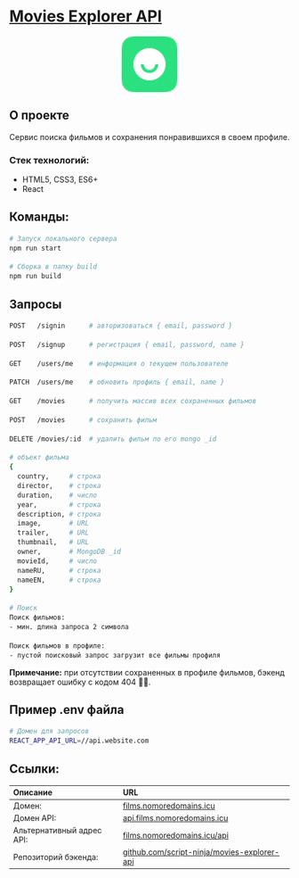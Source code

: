 <h1>
  <a href="http://films.nomoredomains.icu" target="_blank">
    Movies Explorer API
  </a>
</h1>

<p align="center"><img width=100 src="./src/images/logo.svg" align="center" alt="logo"></p>

## О проекте
Сервис поиска фильмов и сохранения понравившихся в своем профиле.

### Стек технологий:
- HTML5, CSS3, ES6+
- React

## Команды:
```bash
# Запуск локального сервера
npm run start

# Сборка в папку build
npm run build
```

## Запросы
```bash
POST   /signin      # авторизоваться { email, password }

POST   /signup      # регистрация { email, password, name }

GET    /users/me    # информация о текущем пользователе

PATCH  /users/me    # обновить профиль { email, name }

GET    /movies      # получить массив всех сохраненных фильмов

POST   /movies      # сохранить фильм

DELETE /movies/:id  # удалить фильм по его mongo _id

# объект фильма
{
  country,     # строка
  director,    # строка
  duration,    # число
  year,        # строка
  description, # строка
  image,       # URL
  trailer,     # URL
  thumbnail,   # URL
  owner,       # MongoDB _id
  movieId,     # число
  nameRU,      # строка
  nameEN,      # строка
}

# Поиск
Поиск фильмов:
- мин. длина запроса 2 символа

Поиск фильмов в профиле:
- пустой поисковый запрос загрузит все фильмы профиля
```
**Примечание:** при отсутствии сохраненных в профиле фильмов, бэкенд возвращает ошибку с кодом 404 🤷‍♂️.

## Пример .env файла
```bash
# Домен для запросов
REACT_APP_API_URL=//api.website.com
```

## Ссылки:
| Описание | URL |
| :-- | :-- |
| Домен:     | [films.nomoredomains.icu](https://films.nomoredomains.icu) |
| Домен API: | [api.films.nomoredomains.icu](https://api.films.nomoredomains.icu) |
| Альтернативный адрес API: | [films.nomoredomains.icu/api](https://films.nomoredomains.icu/api) |
| Репозиторий бэкенда: | [github.com/script-ninja/movies-explorer-api](https://github.com/script-ninja/movies-explorer-api) |

